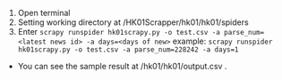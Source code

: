 1. Open terminal
2. Setting working directory at /HK01Scrapper/hk01/hk01/spiders
3. Enter `scrapy runspider hk01scrapy.py -o test.csv -a parse_num=<latest news id> -a days=<days of new>`
example: `scrapy runspider hk01scrapy.py -o test.csv -a parse_num=228242 -a days=1`

* You can see the sample result at /hk01/hk01/output.csv .
